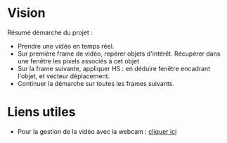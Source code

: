 # Vision

Résumé démarche du projet : 

- Prendre une vidéo en temps réel.
- Sur première frame de vidéo, repérer objets d'intérêt. Récupérer dans une fenêtre les pixels associés à cet objet
- Sur la frame suivante, appliquer HS : en déduire fenêtre encadrant l'objet, et vecteur déplacement.
- Continuer la démarche sur toutes les frames suivants.

# Liens utiles

* Pour la gestion de la vidéo avec la webcam : [cliquer ici](https://docs.opencv.org/3.4/dd/d43/tutorial_py_video_display.html)
